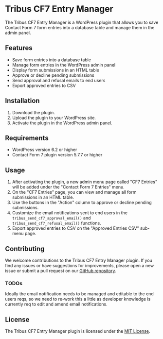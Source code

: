 # Tribus CF7 Entry Manager

The Tribus CF7 Entry Manager is a WordPress plugin that allows you to save Contact Form 7 form entries into a database table and manage them in the admin panel.

## Features

- Save form entries into a database table
- Manage form entries in the WordPress admin panel
- Display form submissions in an HTML table
- Approve or decline pending submissions
- Send approval and refusal emails to end users
- Export approved entries to CSV

## Installation

1. Download the plugin.
2. Upload the plugin to your WordPress site.
3. Activate the plugin in the WordPress admin panel.

## Requirements

- WordPress version 6.2 or higher
- Contact Form 7 plugin version 5.7.7 or higher

## Usage

1. After activating the plugin, a new admin menu page called "CF7 Entries" will be added under the "Contact Form 7 Entries" menu.
2. On the "CF7 Entries" page, you can view and manage all form submissions in an HTML table.
3. Use the buttons in the "Action" column to approve or decline pending submissions.
4. Customize the email notifications sent to end users in the `tribus_send_cf7_approval_email()` and `tribus_send_cf7_refusal_email()` functions.
5. Export approved entries to CSV on the "Approved Entries CSV" sub-menu page.

## Contributing

We welcome contributions to the Tribus CF7 Entry Manager plugin. If you find any issues or have suggestions for improvements, please open a new issue or submit a pull request on our [GitHub repository](https://github.com/ShaneMuir/tribus-entry-manager).

### TODOs
Ideally the email notification needs to be managed and editable to the end users reqs,
so we need to re-work this a little as developer knowledge is currently req to edit and amend
email notifications.

## License

The Tribus CF7 Entry Manager plugin is licensed under the [MIT License](https://opensource.org/licenses/MIT).
